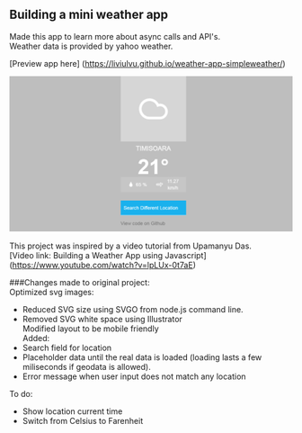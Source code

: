 ## Building a mini weather app  
Made this app to learn more about async calls and API's.  
Weather data is provided by yahoo weather.  

[Preview app here] (https://liviulvu.github.io/weather-app-simpleweather/)
  
![image](https://github.com/LiviuLvu/weather-app-simpleweather/blob/gh-pages/weather-app.png)

This project was inspired by a video tutorial from Upamanyu Das.  
[Video link: Building a Weather App using Javascript] (https://www.youtube.com/watch?v=lpLUx-0t7aE)  
  
###Changes made to original project:  
Optimized svg images:  
* Reduced SVG size using SVGO from node.js command line.  
* Removed SVG white space using Illustrator  
Modified layout to be mobile friendly  
Added:  
* Search field for location  
* Placeholder data until the real data is loaded (loading lasts a few miliseconds if geodata is allowed).
* Error message when user input does not match any location

To do:    
* Show location current time    
* Switch from Celsius to Farenheit
